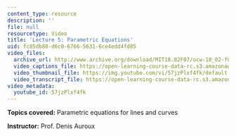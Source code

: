 ```yaml
---
content_type: resource
description: ''
file: null
resourcetype: Video
title: 'Lecture 5: Parametric Equations'
uid: fc85db80-d6c0-6766-5631-6ce4edd4fd85
video_files:
  archive_url: http://www.archive.org/download/MIT18.02F07/ocw-18_02-f07-lec05_300k.mp4
  video_captions_file: https://open-learning-course-data-rc.s3.amazonaws.com/18-02-multivariable-calculus-fall-2007/958e3aa47a335813aa36dd22c738c296_57jzPlxf4fk.vtt
  video_thumbnail_file: https://img.youtube.com/vi/57jzPlxf4fk/default.jpg
  video_transcript_file: https://open-learning-course-data-rc.s3.amazonaws.com/18-02-multivariable-calculus-fall-2007/8d85eab24f38bbe94f87a70935c2afcc_57jzPlxf4fk.pdf
video_metadata:
  youtube_id: 57jzPlxf4fk
---
```


**Topics covered:** Parametric equations for lines and curves

**Instructor:** Prof. Denis Auroux